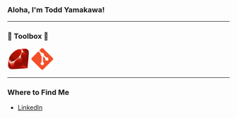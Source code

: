 ### Aloha, I'm Todd Yamakawa!

---
### 🧰 Toolbox 🧰
<img src="https://github.com/devicons/devicon/blob/master/icons/ruby/ruby-original.svg" alt="Ruby Logo" width="50" height="50" /> <img src="https://github.com/devicons/devicon/blob/master/icons/git/git-original.svg" alt="Git Logo" width="50" height="50" />

---
### Where to Find Me
- [LinkedIn](https://www.linkedin.com/in/toddyamakawa/)



<!--
Search for Icons:
- https://github.com/devicons/devicon/tree/master/icons
- https://worldvectorlogo.com/

Here are some ideas to get you started:

👋

- 🔭 I’m currently working on ...
- 🌱 I’m currently learning ...
- 👯 I’m looking to collaborate on ...
- 🤔 I’m looking for help with ...
- 💬 Ask me about ...
- 📫 How to reach me: ...
- 😄 Pronouns: ...
- ⚡ Fun fact: ...
-->
